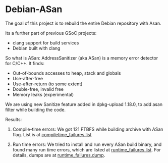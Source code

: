 # Debian-ASan

The goal of this project is to rebuild the entire Debian repository with Asan.

Its a further part of previous GSoC projects:
- clang support for build services
- Debian built with clang

So what is ASan:
AddressSanitizer (aka ASan) is a memory error detector for C/C++.
It finds:
- Out-of-bounds accesses to heap, stack and globals
- Use-after-free
- Use-after-return (to some extent)
- Double-free, invalid free
- Memory leaks (experimental)

We are using new Sanitize feature added in dpkg-upload 1.18.0, to add asan filter
while building the code.

Results:

1) Compile-time errors:
   We got 121 FTBFS while building archive with ASan flag.
   List is at [compiletime_failures.list](https://github.com/Mohit7/Debian-ASan/blob/master/compiletime_failures.list)

2) Run time errors:
   We tried to install and run every ASan build binary, and found many run time 
   errors, which are listed at [runtime_failures.list](https://github.com/Mohit7/Debian-ASan/blob/master/runtime_failures.list).
   For details, dumps are at [runtime_failures.dump](https://github.com/Mohit7/Debian-ASan/blob/master/runtime_failures.dump).  


